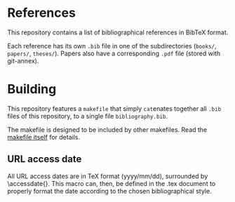 References
==========

This repository contains a list of bibliographical references
in BibTeX format.

Each reference has its own `.bib` file in one of the subdirectories
(`books/`, `papers/`, `theses/`).
Papers also have a corresponding `.pdf` file
(stored with git-annex).


Building
========

This repository features a `makefile`
that simply `cat`enates together all `.bib` files of this repository,
to a single file `bibliography.bib`.

The makefile is designed to be included by other makefiles.
Read the [makefile itself](makefile.mk) for details.

URL access date
---------------
All URL access dates are in TeX format
(yyyy/mm/dd),
surrounded by \accessdate{}.
This macro can, then, be defined in the .tex document
to properly format the date according to the chosen bibliographical style.
